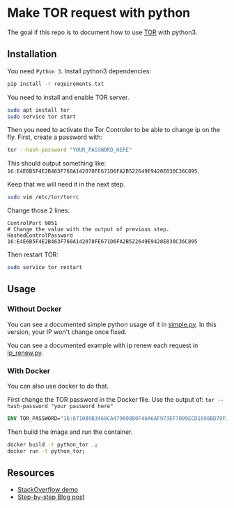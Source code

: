 # Make TOR request with python
The goal if this repo is to document how to use [TOR](https://www.torproject.org/) with python3.


## Installation
You need `Python 3`.
Install python3 dependencies:
```bash
pip install -r requirements.txt
```
You need to install and enable TOR server.
```bash
sudo apt install tor
sudo service tor start
```

Then you need to activate the Tor Controler to be able to change ip on the fly.
First, create a password with:
```bash
tor --hash-password "YOUR_PASSWORD_HERE"
```
This should output something like: `16:E4E6B5F4E2B463F760A142078FE671D6FA2B522649E9420E830C36C895`. 

Keep that we will need it in the next step.

```bash
sudo vim /etc/tor/torrc
```

Change those 2 lines:

```
ControlPort 9051
# Change the value with the output of previous step.
HashedControlPassword 16:E4E6B5F4E2B463F760A142078FE671D6FA2B522649E9420E830C36C895
```

Then restart TOR:

```bash
sudo service tor restart
```

## Usage
### Without Docker
You can see a documented simple python usage of it in [simple.py](./simple.py).
In this version, your IP won't change once fixed.

You can see a documented example with ip renew each request in [ip_renew.py](./ip_renew.py).

### With Docker
You can also use docker to do that.

First change the TOR password in the Docker file. Use the output of: `tor --hash-password "your password here"`
```Dockerfile
ENV TOR_PASSWORD="16:6710B9B3468CA479608B0F46A6AF973EF7009ECD1698BD79F39283E2C4"
```

Then build the image and run the container.
```bash
docker build -t python_tor .;
docker run -t python_tor;
```


## Resources
- [StackOverflow demo](https://stackoverflow.com/questions/28035413/general-socks-server-failure-when-switching-identity-using-stem)
- [Step-by-step Blog post](https://sylvaindurand.org/use-tor-with-python/)